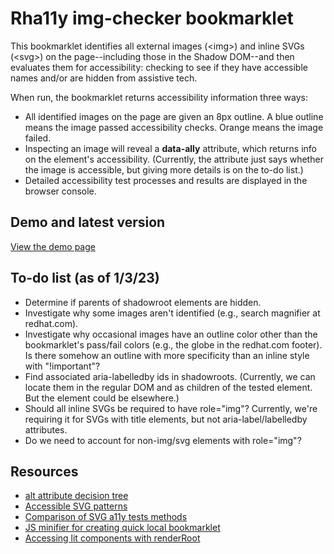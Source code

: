 # Rha11y img-checker bookmarklet

This bookmarklet identifies all external images (&lt;img&gt;) and inline SVGs (&lt;svg&gt;) on the page--including those in the Shadow DOM--and then evaluates them for accessibility: checking to see if they have accessible names and/or are hidden from assistive tech.

When run, the bookmarklet returns accessibility information three ways:

- All identified images on the page are given an 8px outline. A blue outline means the image passed accessibility checks. Orange means the image failed.
- Inspecting an image will reveal a **data-ally** attribute, which returns info on the element's accessibility. (Currently, the attribute just says whether the image is accessible, but giving more details is on the to-do list.)
- Detailed accessibility test processes and results are displayed in the browser console.

## Demo and latest version

[View the demo page](https://rha11y-img.netlify.app/)

## To-do list (as of 1/3/23)

- Determine if parents of shadowroot elements are hidden.
- Investigate why some images aren't identified (e.g., search magnifier at redhat.com).
- Investigate why occasional images have an outline color other than the bookmarklet's pass/fail colors (e.g., the globe in the redhat.com footer). Is there somehow an outline with more specificity than an inline style with "!important"?
- Find associated aria-labelledby ids in shadowroots. (Currently, we can locate them in the regular DOM and as children of the tested element. But the element could be elsewhere.)
- Should all inline SVGs be required to have role="img"? Currently, we're requiring it for SVGs with title elements, but not aria-label/labelledby attributes.
- Do we need to account for non-img/svg elements with role="img"?

## Resources

- [alt attribute decision tree](https://www.w3.org/WAI/tutorials/images/decision-tree/)
- [Accessible SVG patterns](https://www.smashingmagazine.com/2021/05/accessible-svg-patterns-comparison/)
- [Comparison of SVG a11y tests methods](https://weboverhauls.github.io/demos/svg/)
- [JS minifier for creating quick local bookmarklet](https://www.toptal.com/developers/javascript-minifier)
- [Accessing lit components with renderRoot](https://lit.dev/docs/components/shadow-dom/)
